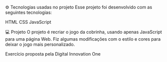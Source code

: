 ⚙ Tecnologias usadas no projeto
Esse projeto foi desenvolvido com as seguintes tecnologias:

HTML
CSS
JavaScript


💻 Projeto
O projeto é recriar o jogo da cobrinha, usando apenas JavaScript para uma página Web. Fiz algumas modificações com o estilo e cores para deixar o jogo mais personalizado.

Exercício proposta pela Digital Innovation One